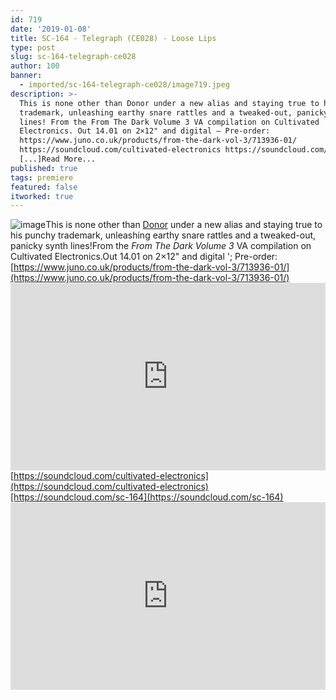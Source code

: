 ```yaml
---
id: 719
date: '2019-01-08'
title: SC-164 - Telegraph (CE028) - Loose Lips
type: post
slug: sc-164-telegraph-ce028
author: 100
banner:
  - imported/sc-164-telegraph-ce028/image719.jpeg
description: >-
  This is none other than Donor under a new alias and staying true to his punchy
  trademark, unleashing earthy snare rattles and a tweaked-out, panicky synth
  lines! From the From The Dark Volume 3 VA compilation on Cultivated
  Electronics. Out 14.01 on 2×12" and digital – Pre-order:
  https://www.juno.co.uk/products/from-the-dark-vol-3/713936-01/
  https://soundcloud.com/cultivated-electronics https://soundcloud.com/sc-164
  [...]Read More...
published: true
tags: premiere
featured: false
itworked: true
---
```

![image](../imported/sc-164-telegraph-ce028/image719.jpeg)This is none other than [Donor](https://www.residentadvisor.net/dj/donor) under a new alias and staying true to his punchy trademark, unleashing earthy snare rattles and a tweaked-out, panicky synth lines!From the _From The Dark Volume 3_ VA compilation on Cultivated Electronics.Out 14.01 on 2×12" and digital '; Pre-order: [https://www.juno.co.uk/products/from-the-dark-vol-3/713936-01/](https://www.juno.co.uk/products/from-the-dark-vol-3/713936-01/)<iframe width='100%' height='300' scrolling='no' frameborder='no' allow='autoplay' src='https://w.soundcloud.com/player/?url=https%3A//api.soundcloud.com/tracks/555948384&color=%23ff5500&auto_play=false&hide_related=false&show_comments=true&show_user=true&show_reposts=false&show_teaser=true'></iframe>[https://soundcloud.com/cultivated-electronics](https://soundcloud.com/cultivated-electronics)[https://soundcloud.com/sc-164](https://soundcloud.com/sc-164)<iframe width='100%' height='300' scrolling='no' frameborder='no' allow='autoplay' src='https://www.youtube.com/embed/Pk_ofLL3ffc'></iframe>